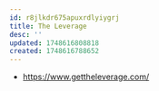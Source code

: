 ```yaml
---
id: r8jlkdr675apuxrdlyiygrj
title: The Leverage
desc: ''
updated: 1748616808818
created: 1748616788652
---
```


- https://www.gettheleverage.com/